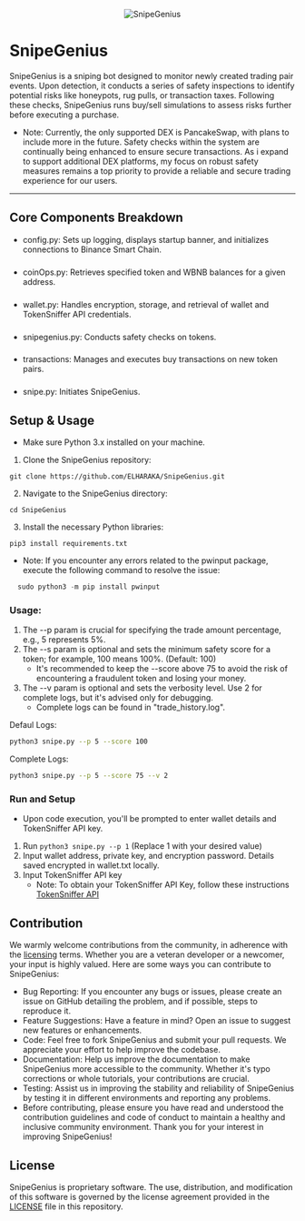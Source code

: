 <p align="center">
  <img src="https://i.ibb.co/PYsK1cr/snpepancakegenius-fotor-bg-remover-2023102611743.png" alt="SnipeGenius">
</p>

# SnipeGenius
SnipeGenius is a sniping bot designed to monitor newly created trading pair events. Upon detection, it conducts a series of safety inspections to identify potential risks like honeypots, rug pulls, or transaction taxes. Following these checks, SnipeGenius runs buy/sell simulations to assess risks further before executing a purchase.

* Note: Currently, the only supported DEX is PancakeSwap, with plans to include more in the future. Safety checks within the system are continually being enhanced to ensure secure transactions. As i expand to support additional DEX platforms, my focus on robust safety measures remains a top priority to provide a reliable and secure trading experience for our users.


---
## Core Components Breakdown
- config.py: Sets up logging, displays startup banner, and initializes connections to Binance Smart Chain.
###
- coinOps.py: Retrieves specified token and WBNB balances for a given address.
###
- wallet.py: Handles encryption, storage, and retrieval of wallet and TokenSniffer API credentials.
###
- snipegenius.py: Conducts safety checks on tokens.
###
- transactions: Manages and executes buy transactions on new token pairs.
###
- snipe.py: Initiates SnipeGenius.

## Setup & Usage
* Make sure Python 3.x installed on your machine.
1. Clone the SnipeGenius repository:
```
git clone https://github.com/ELHARAKA/SnipeGenius.git
```
2. Navigate to the SnipeGenius directory:
```
cd SnipeGenius
```
3. Install the necessary Python libraries:
```
pip3 install requirements.txt
```
* Note: If you encounter any errors related to the pwinput package, execute the following command to resolve the issue:
```python
  sudo python3 -m pip install pwinput
```

### Usage:
1. The --p param is crucial for specifying the trade amount percentage, e.g., 5 represents 5%.
2. The --s param is optional and sets the minimum safety score for a token; for example, 100 means 100%. (Default: 100)
   * It's recommended to keep the --score above 75 to avoid the risk of encountering a fraudulent token and losing your money.
3. The --v param is optional and sets the verbosity level. Use 2 for complete logs, but it's advised only for debugging.
   * Complete logs can be found in "trade_history.log".

  Defaul Logs:
  ```bash
  python3 snipe.py --p 5 --score 100
  ```

  Complete Logs:
  ```bash
  python3 snipe.py --p 5 --score 75 --v 2
  ```

### Run and Setup
* Upon code execution, you'll be prompted to enter wallet details and TokenSniffer API key.
1. Run `python3 snipe.py --p 1` (Replace 1 with your desired value)
2. Input wallet address, private key, and encryption password. Details saved encrypted in wallet.txt locally.
3. Input TokenSniffer API key
   * Note: To obtain your TokenSniffer API Key, follow these instructions [TokenSniffer API](https://tokensniffer.com/TokenSnifferAPI)

## Contribution
We warmly welcome contributions from the community, in adherence with the [licensing](https://github.com/ELHARAKA/SnipeGenius/blob/main/LICENSE) terms. Whether you are a veteran developer or a newcomer, your input is highly valued. Here are some ways you can contribute to SnipeGenius:

* Bug Reporting: If you encounter any bugs or issues, please create an issue on GitHub detailing the problem, and if possible, steps to reproduce it.
* Feature Suggestions: Have a feature in mind? Open an issue to suggest new features or enhancements.
* Code: Feel free to fork SnipeGenius and submit your pull requests. We appreciate your effort to help improve the codebase.
* Documentation: Help us improve the documentation to make SnipeGenius more accessible to the community. Whether it's typo corrections or whole tutorials, your contributions are crucial.
* Testing: Assist us in improving the stability and reliability of SnipeGenius by testing it in different environments and reporting any problems.
* Before contributing, please ensure you have read and understood the contribution guidelines and code of conduct to maintain a healthy and inclusive community environment. Thank you for your interest in improving SnipeGenius!

## License
SnipeGenius is proprietary software. The use, distribution, and modification of this software is governed by the license agreement provided in the [LICENSE](https://github.com/ELHARAKA/SnipeGenius/blob/main/LICENSE) file in this repository.
